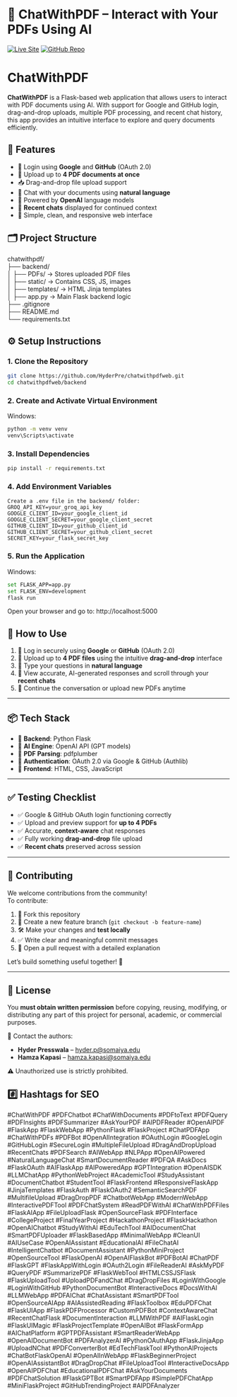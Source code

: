 # 💬 ChatWithPDF – Interact with Your PDFs Using AI

[![Live Site](https://img.shields.io/badge/Live_Website-Visit-green?style=for-the-badge&logo=google-chrome)](https://chatwithpdf.infinityfreeapp.com)
[![GitHub Repo](https://img.shields.io/badge/GitHub-Source_Code-000?style=for-the-badge&logo=github)](https://github.com/HyderPre/chatwithpdfweb)

# ChatWithPDF

**ChatWithPDF** is a Flask-based web application that allows users to interact with PDF documents using AI. With support for Google and GitHub login, drag-and-drop uploads, multiple PDF processing, and recent chat history, this app provides an intuitive interface to explore and query documents efficiently.

## 🚀 Features

- 🔐 Login using **Google** and **GitHub** (OAuth 2.0)
- 📄 Upload up to **4 PDF documents at once**
- 📥 Drag-and-drop file upload support
- 💬 Chat with your documents using **natural language**
- 🧠 Powered by **OpenAI** language models
- 💾 **Recent chats** displayed for continued context
- 🎯 Simple, clean, and responsive web interface

## 🗂️ Project Structure<br>
chatwithpdf/ <br>
├── backend/<br>
│ ├── PDFs/ → Stores uploaded PDF files<br>
│ ├── static/ → Contains CSS, JS, images<br>
│ ├── templates/ → HTML Jinja templates<br>
│ ├── app.py → Main Flask backend logic<br>
├── .gitignore<br>
├── README.md<br>
└── requirements.txt<br>

## ⚙️ Setup Instructions

### 1. Clone the Repository

```bash
git clone https://github.com/HyderPre/chatwithpdfweb.git
cd chatwithpdfweb/backend
```
### 2. Create and Activate Virtual Environment
Windows:
```bash
python -m venv venv
venv\Scripts\activate
```
### 3. Install Dependencies
```bash
pip install -r requirements.txt
```
### 4. Add Environment Variables
```env
Create a .env file in the backend/ folder:
GROQ_API_KEY=your_groq_api_key
GOOGLE_CLIENT_ID=your_google_client_id
GOOGLE_CLIENT_SECRET=your_google_client_secret
GITHUB_CLIENT_ID=your_github_client_id
GITHUB_CLIENT_SECRET=your_github_client_secret
SECRET_KEY=your_flask_secret_key
```
### 5. Run the Application
Windows:
```bash
set FLASK_APP=app.py
set FLASK_ENV=development
flask run
```
Open your browser and go to: http://localhost:5000

## 🧪 How to Use

1. 🔐 Log in securely using **Google** or **GitHub** (OAuth 2.0)
2. 📄 Upload up to **4 PDF files** using the intuitive **drag-and-drop** interface
3. 💬 Type your questions in **natural language**
4. 🧠 View accurate, AI-generated responses and scroll through your **recent chats**
5. 🔁 Continue the conversation or upload new PDFs anytime

---

## 📦 Tech Stack

- 🐍 **Backend**: Python Flask  
- 🤖 **AI Engine**: OpenAI API (GPT models)  
- 📄 **PDF Parsing**: pdfplumber  
- 🔐 **Authentication**: OAuth 2.0 via Google & GitHub (Authlib)  
- 🎨 **Frontend**: HTML, CSS, JavaScript  

---

## ✅ Testing Checklist

- ✅ Google & GitHub OAuth login functioning correctly  
- ✅ Upload and preview support for **up to 4 PDFs**  
- ✅ Accurate, **context-aware** chat responses  
- ✅ Fully working **drag-and-drop** file upload  
- ✅ **Recent chats** preserved across session  

---

## 🤝 Contributing

We welcome contributions from the community!  
To contribute:

1. 🍴 Fork this repository  
2. 🌿 Create a new feature branch (`git checkout -b feature-name`)  
3. 🛠️ Make your changes and **test locally**  
4. ✅ Write clear and meaningful commit messages  
5. 📩 Open a pull request with a detailed explanation  

Let’s build something useful together! 🙌

---

## 📄 License

You **must obtain written permission** before copying, reusing, modifying, or distributing any part of this project for personal, academic, or commercial purposes.

📧 Contact the authors:  
- **Hyder Presswala** – hyder.p@somaiya.edu  
- **Hamza Kapasi** – hamza.kapasi@somaiya.edu

⚠️ Unauthorized use is strictly prohibited.


## #️⃣ Hashtags for SEO
#ChatWithPDF #PDFChatbot #ChatWithDocuments #PDFtoText #PDFQuery #PDFInsights #PDFSummarizer #AskYourPDF #AIPDFReader #OpenAIPDF #FlaskApp #FlaskWebApp #PythonFlask #FlaskProject #ChatPDFApp #ChatWithPDFs #PDFBot #OpenAIIntegration #OAuthLogin #GoogleLogin #GitHubLogin #SecureLogin #MultipleFileUpload #DragAndDropUpload #RecentChats #PDFSearch #AIWebApp #NLPApp #OpenAIPowered #NaturalLanguageChat #SmartDocumentReader #PDFQA #AskDocs #FlaskOAuth #AIFlaskApp #AIPoweredApp #GPTIntegration #OpenAISDK #LLMChatApp #PythonWebProject #AcademicTool #StudyAssistant #DocumentChatbot #StudentTool #FlaskFrontend #ResponsiveFlaskApp #JinjaTemplates #FlaskAuth #FlaskOAuth2 #SemanticSearchPDF #MultifileUpload #DragDropPDF #ChatbotWebApp #ModernWebApp #InteractivePDFTool #PDFChatSystem #ReadPDFWithAI #ChatWithPDFFiles #FlaskAIApp #FileUploadFlask #OpenSourceFlask #PDFInterface #CollegeProject #FinalYearProject #HackathonProject #FlaskHackathon #OpenAIChatbot #StudyWithAI #EduTechTool #AIDocumentChat #SmartPDFUploader #FlaskBasedApp #MinimalWebApp #CleanUI #AIUseCase #OpenAIAssistant #EducationalAI #FileChatAI #IntelligentChatbot #DocumentAssistant #PythonMiniProject #OpenSourceTool #FlaskOpenAI #OpenAIFlaskBot #PDFBotAI #ChatPDF #FlaskGPT #FlaskAppWithLogin #OAuth2Login #FileReaderAI #AskMyPDF #QueryPDF #SummarizePDF #FlaskWebTool #HTMLCSSJSFlask #FlaskUploadTool #UploadPDFandChat #DragDropFiles #LoginWithGoogle #LoginWithGitHub #PythonDocumentBot #InteractiveDocs #DocsWithAI #LLMWebApp #PDFAIChat #ChatAssistant #SmartPDFTool #OpenSourceAIApp #AIAssistedReading #FlaskToolbox #EduPDFChat #FlaskUIApp #FlaskPDFProcessor #CustomPDFBot #ContextAwareChat #RecentChatFlask #DocumentInteraction #LLMWithPDF #AIFlaskLogin #FlaskUIMagic #FlaskProjectTemplate #OpenAIBot #FlaskFormApp #AIChatPlatform #GPTPDFAssistant #SmartReaderWebApp #OpenAIDocumentBot #PDFAnalyzerAI #PythonOAuthApp #FlaskJinjaApp #UploadNChat #PDFConverterBot #EdTechFlaskTool #PythonAIProjects #ChatBotFlaskOpenAI #OpenAIInWebApp #FlaskBeginnerProject #OpenAIAssistantBot #DragDropChat #FileUploadTool #InteractiveDocsApp #OpenAIPDFChat #EducationalPDFChat #AskYourDocuments #PDFChatSolution #FlaskGPTBot #SmartPDFApp #SimplePDFChatApp #MiniFlaskProject #GitHubTrendingProject #AIPDFAnalyzer
